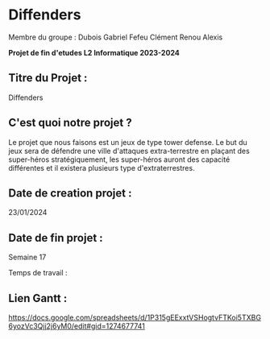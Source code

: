 # Diffenders
Membre du groupe : 
Dubois Gabriel 
Fefeu Clément
Renou Alexis
 
**Projet de fin d'etudes L2 Informatique 2023-2024**

## Titre du Projet : 
Diffenders

## C'est quoi notre projet ? 
Le projet que nous faisons est un jeux de type tower defense. Le but du jeux sera de défendre une ville d'attaques extra-terrestre en plaçant des super-héros stratégiquement, les super-héros auront des capacité différentes et il existera plusieurs type d'extraterrestres. 

## Date de creation projet : 
23/01/2024

## Date de fin projet :
Semaine 17

Temps de travail :

## Lien Gantt : 
https://docs.google.com/spreadsheets/d/1P315gEExxtVSHogtvFTKoi5TXBG6yozVc3Qjj2j6yM0/edit#gid=1274677741

